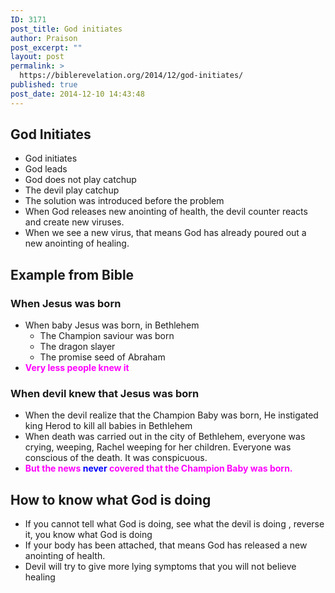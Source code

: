 ```yaml
---
ID: 3171
post_title: God initiates
author: Praison
post_excerpt: ""
layout: post
permalink: >
  https://biblerevelation.org/2014/12/god-initiates/
published: true
post_date: 2014-12-10 14:43:48
---
```

<h2>God Initiates</h2>
<ul>
	<li>God initiates</li>
	<li>God leads</li>
	<li>God does not play catchup</li>
	<li>The devil play catchup</li>
	<li>The solution was introduced before the problem</li>
	<li>When God releases new anointing of health, the devil counter reacts and create new viruses.</li>
	<li>When we see a new virus, that means God has already poured out a new anointing of healing.</li>
</ul>
<h2>Example from Bible</h2>
<h3>When Jesus was born</h3>
<ul>
	<li>When baby Jesus was born, in Bethlehem
<ul>
	<li>The Champion saviour was born</li>
	<li>The dragon slayer</li>
	<li>The promise seed of Abraham</li>
</ul>
</li>
	<li><span style="color: #ff00ff;"><strong>Very less people knew it</strong></span></li>
</ul>
<h3>When devil knew that Jesus was born</h3>
<ul>
	<li>When the devil realize that the Champion Baby was born, He instigated king Herod to kill all babies in Bethlehem</li>
	<li>When death was carried out in the city of Bethlehem, everyone was crying, weeping, Rachel weeping for her children. Everyone was conscious of the death. It was conspicuous.</li>
	<li><span style="color: #ff00ff;"><strong> But the news <span style="color: #0000ff;">never </span>covered that the Champion Baby was born.</strong></span></li>
</ul>
<h2>How to know what God is doing</h2>
<ul>
	<li>If you cannot tell what God is doing, see what the devil is doing , reverse it, you know what God is doing</li>
	<li>If your body has been attached, that means God has released a new anointing of health.</li>
	<li>Devil will try to give more lying symptoms that you will not believe healing</li>
</ul>